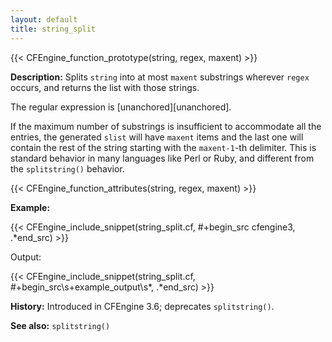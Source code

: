 ```yaml
---
layout: default
title: string_split
---
```


{{< CFEngine_function_prototype(string, regex, maxent) >}}

**Description:** Splits `string` into at most `maxent` substrings wherever
`regex` occurs, and returns the list with those strings.

The regular expression is [unanchored][unanchored].

If the maximum number of substrings is insufficient to accommodate all
the entries, the generated `slist` will have `maxent` items and the
last one will contain the rest of the string starting with the
`maxent-1`-th delimiter. This is standard behavior in many languages
like Perl or Ruby, and different from the `splitstring()` behavior.

{{< CFEngine_function_attributes(string, regex, maxent) >}}

**Example:**

{{< CFEngine_include_snippet(string_split.cf, #\+begin_src cfengine3, .*end_src) >}}

Output:

{{< CFEngine_include_snippet(string_split.cf, #\+begin_src\s+example_output\s*, .*end_src) >}}

**History:** Introduced in CFEngine 3.6; deprecates `splitstring()`.

**See also:** `splitstring()`
